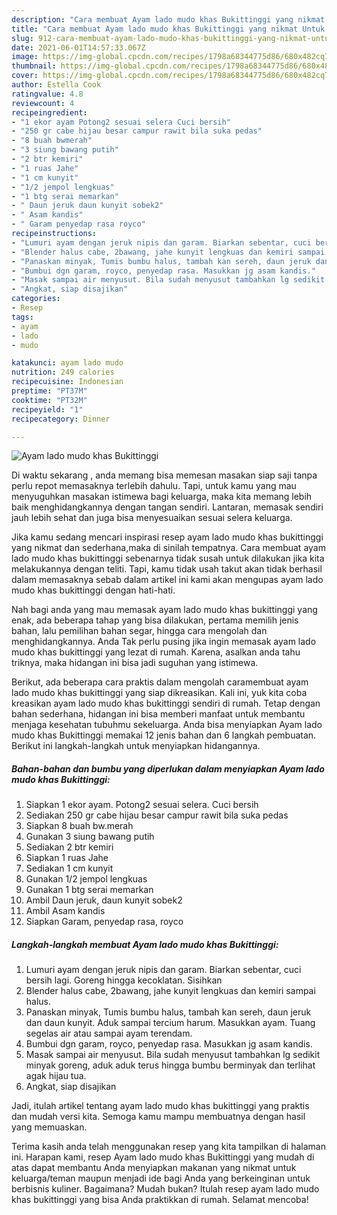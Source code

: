 ```yaml
---
description: "Cara membuat Ayam lado mudo khas Bukittinggi yang nikmat Untuk Jualan"
title: "Cara membuat Ayam lado mudo khas Bukittinggi yang nikmat Untuk Jualan"
slug: 912-cara-membuat-ayam-lado-mudo-khas-bukittinggi-yang-nikmat-untuk-jualan
date: 2021-06-01T14:57:33.067Z
image: https://img-global.cpcdn.com/recipes/1798a68344775d86/680x482cq70/ayam-lado-mudo-khas-bukittinggi-foto-resep-utama.jpg
thumbnail: https://img-global.cpcdn.com/recipes/1798a68344775d86/680x482cq70/ayam-lado-mudo-khas-bukittinggi-foto-resep-utama.jpg
cover: https://img-global.cpcdn.com/recipes/1798a68344775d86/680x482cq70/ayam-lado-mudo-khas-bukittinggi-foto-resep-utama.jpg
author: Estella Cook
ratingvalue: 4.8
reviewcount: 4
recipeingredient:
- "1 ekor ayam Potong2 sesuai selera Cuci bersih"
- "250 gr cabe hijau besar campur rawit bila suka pedas"
- "8 buah bwmerah"
- "3 siung bawang putih"
- "2 btr kemiri"
- "1 ruas Jahe"
- "1 cm kunyit"
- "1/2 jempol lengkuas"
- "1 btg serai memarkan"
- " Daun jeruk daun kunyit sobek2"
- " Asam kandis"
- " Garam penyedap rasa royco"
recipeinstructions:
- "Lumuri ayam dengan jeruk nipis dan garam. Biarkan sebentar, cuci bersih lagi. Goreng hingga kecoklatan. Sisihkan"
- "Blender halus cabe, 2bawang, jahe kunyit lengkuas dan kemiri sampai halus."
- "Panaskan minyak, Tumis bumbu halus, tambah kan sereh, daun jeruk dan daun kunyit. Aduk sampai tercium harum. Masukkan ayam. Tuang segelas air atau sampai ayam terendam."
- "Bumbui dgn garam, royco, penyedap rasa. Masukkan jg asam kandis."
- "Masak sampai air menyusut. Bila sudah menyusut tambahkan lg sedikit minyak goreng, aduk aduk terus hingga bumbu berminyak dan terlihat agak hijau tua."
- "Angkat, siap disajikan"
categories:
- Resep
tags:
- ayam
- lado
- mudo

katakunci: ayam lado mudo 
nutrition: 249 calories
recipecuisine: Indonesian
preptime: "PT37M"
cooktime: "PT32M"
recipeyield: "1"
recipecategory: Dinner

---
```



![Ayam lado mudo khas Bukittinggi](https://img-global.cpcdn.com/recipes/1798a68344775d86/680x482cq70/ayam-lado-mudo-khas-bukittinggi-foto-resep-utama.jpg)

Di waktu  sekarang , anda memang bisa memesan masakan siap saji tanpa perlu repot memasaknya terlebih dahulu. Tapi, untuk kamu yang mau menyuguhkan masakan istimewa bagi keluarga, maka kita memang lebih baik menghidangkannya dengan tangan sendiri. Lantaran, memasak sendiri jauh lebih sehat dan juga bisa menyesuaikan sesuai selera keluarga.

Jika kamu sedang mencari inspirasi resep ayam lado mudo khas bukittinggi yang nikmat dan sederhana,maka di sinilah tempatnya. Cara membuat ayam lado mudo khas bukittinggi  sebenarnya tidak susah untuk dilakukan jika kita melakukannya dengan teliti. Tapi, kamu tidak usah takut akan tidak berhasil dalam memasaknya 
sebab dalam artikel ini kami akan mengupas ayam lado mudo khas bukittinggi dengan hati-hati.  



Nah bagi anda yang mau memasak ayam lado mudo khas bukittinggi yang enak, ada beberapa tahap yang bisa dilakukan, pertama memilih jenis bahan, lalu pemilihan bahan segar, hingga cara mengolah dan menghidangkannya. Anda Tak perlu pusing jika ingin memasak ayam lado mudo khas bukittinggi yang lezat di rumah. Karena, asalkan anda  tahu triknya, maka hidangan ini bisa jadi suguhan yang istimewa.

Berikut, ada beberapa cara praktis  dalam mengolah caramembuat ayam lado mudo khas bukittinggi yang siap dikreasikan. Kali ini, yuk kita coba kreasikan ayam lado mudo khas bukittinggi sendiri di rumah. Tetap dengan bahan sederhana, hidangan ini bisa memberi manfaat untuk membantu menjaga kesehatan tubuhmu sekeluarga. Anda bisa menyiapkan Ayam lado mudo khas Bukittinggi memakai 12 jenis bahan dan 6 langkah pembuatan. Berikut ini langkah-langkah untuk menyiapkan hidangannya.

<!--inarticleads1-->

##### Bahan-bahan dan bumbu yang diperlukan dalam menyiapkan Ayam lado mudo khas Bukittinggi:

1. Siapkan 1 ekor ayam. Potong2 sesuai selera. Cuci bersih
1. Sediakan 250 gr cabe hijau besar campur rawit bila suka pedas
1. Siapkan 8 buah bw.merah
1. Gunakan 3 siung bawang putih
1. Sediakan 2 btr kemiri
1. Siapkan 1 ruas Jahe
1. Sediakan 1 cm kunyit
1. Gunakan 1/2 jempol lengkuas
1. Gunakan 1 btg serai memarkan
1. Ambil  Daun jeruk, daun kunyit sobek2
1. Ambil  Asam kandis
1. Siapkan  Garam, penyedap rasa, royco




<!--inarticleads2-->

##### Langkah-langkah membuat Ayam lado mudo khas Bukittinggi:

1. Lumuri ayam dengan jeruk nipis dan garam. Biarkan sebentar, cuci bersih lagi. Goreng hingga kecoklatan. Sisihkan
1. Blender halus cabe, 2bawang, jahe kunyit lengkuas dan kemiri sampai halus.
1. Panaskan minyak, Tumis bumbu halus, tambah kan sereh, daun jeruk dan daun kunyit. Aduk sampai tercium harum. Masukkan ayam. Tuang segelas air atau sampai ayam terendam.
1. Bumbui dgn garam, royco, penyedap rasa. Masukkan jg asam kandis.
1. Masak sampai air menyusut. Bila sudah menyusut tambahkan lg sedikit minyak goreng, aduk aduk terus hingga bumbu berminyak dan terlihat agak hijau tua.
1. Angkat, siap disajikan




Jadi, itulah artikel tentang  ayam lado mudo khas bukittinggi  yang praktis dan mudah versi kita. Semoga kamu mampu membuatnya dengan hasil yang memuaskan. 

Terima kasih anda telah menggunakan resep yang kita tampilkan di halaman ini. Harapan kami, resep  Ayam lado mudo khas Bukittinggi yang mudah di atas dapat membantu Anda menyiapkan makanan yang nikmat untuk keluarga/teman maupun menjadi ide bagi Anda yang berkeinginan untuk berbisnis kuliner. Bagaimana? Mudah bukan? Itulah resep ayam lado mudo khas bukittinggi yang bisa Anda praktikkan di rumah. Selamat mencoba!

